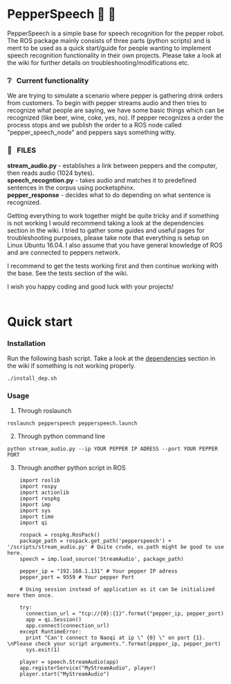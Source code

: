 # PepperSpeech :robot: :speech_balloon:
PepperSpeech is a simple base for speech recognition for the pepper robot. 
The ROS package mainly consists of three parts (python scripts) and is ment to be used as a quick start/guide for people wanting to implement speech recognition functionality in their own projects. 
Please take a look at the wiki for further details on troubleshooting/modifications etc. 
<br>  
  
### :grey_question: &nbsp; Current functionality
We are trying to simulate a scenario where pepper is gathering drink orders from customers. 
To begin with pepper streams audio and then tries to recognize what people are saying, we have some basic things which can be recognized (like beer, wine, coke, yes, no).
If pepper recognizes a order the process stops and we publish the order to a ROS node called "pepper_speech_node" and peppers says something witty.  
  
### :file_folder: &nbsp; FILES
<b>stream_audio.py</b> - establishes a link between peppers and the computer, then reads audio (1024 bytes).  
<b>speech_recogntion.py</b> - takes audio and matches it to predefined sentences in the corpus using pocketsphinx.  
<b>pepper_response</b> - decides what to do depending on what sentence is recognized.  
  
Getting everything to work together might be quite tricky and if something is not working I would recommend taking a look at the dependencies section in the wiki.
I tried to gather some guides and useful pages for troubleshooting purposes, please take note that everything is setup on Linux Ubuntu 16.04.
I also assume that you have general knowledge of ROS and are connected to peppers network. 
  
I recommend to get the tests working first and then continue working with the base. See the tests section of the wiki.

I wish you happy coding and good luck with your projects!  
<br>
# Quick start
### Installation
Run the following bash script. Take a look at the [dependencies](https://github.com/khenrix/PepperSpeech/wiki/Dependencies) section in the wiki if something is not working properly.
```
./install_dep.sh
```
  
### Usage
1. Through roslaunch
```
roslaunch pepperspeech pepperspeech.launch
```

2. Through python command line
```
python stream_audio.py --ip YOUR PEPPER IP ADRESS --port YOUR PEPPER PORT
```

3. Through another python script in ROS  
```
    import roslib
    import rospy
    import actionlib
    import rospkg
    import imp
    import sys
    import time
    import qi
    
    rospack = rospkg.RosPack() 
    package_path = rospack.get_path('pepperspeech') + '/scripts/stream_audio.py' # Quite crude, os.path might be good to use here.
    speech = imp.load_source('StreamAudio', package_path)
    
    pepper_ip = "192.168.1.131" # Your pepper IP adress
    pepper_port = 9559 # Your pepper Port
    
    # Using session instead of application as it can be initialized more then once. 
    
    try:
      connection_url = "tcp://{0}:{1}".format("pepper_ip, pepper_port)
      app = qi.Session()
      app.connect(connection_url)
    except RuntimeError:
      print "Can't connect to Naoqi at ip \" {0} \" on port {1}. \nPlease check your script arguments.".format(pepper_ip, pepper_port)
      sys.exit(1)
    
    player = speech.StreamAudio(app)
    app.registerService("MyStreamAudio", player)
    player.start("MyStreamAudio")
```
